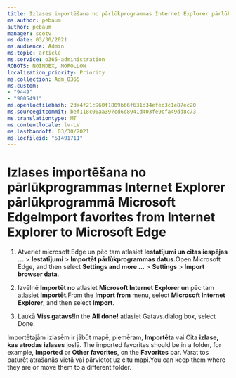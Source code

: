 ```yaml
---
title: Izlases importēšana no pārlūkprogrammas Internet Explorer pārlūkprogrammā Microsoft Edge
ms.author: pebaum
author: pebaum
manager: scotv
ms.date: 03/30/2021
ms.audience: Admin
ms.topic: article
ms.service: o365-administration
ROBOTS: NOINDEX, NOFOLLOW
localization_priority: Priority
ms.collection: Adm_O365
ms.custom:
- "9449"
- "9005491"
ms.openlocfilehash: 23a4f21c960f1809b66f631d34efec3c1e87ec20
ms.sourcegitcommit: bef118c00aa397cd6d8941d403fe9cfa49dd8c73
ms.translationtype: MT
ms.contentlocale: lv-LV
ms.lasthandoff: 03/30/2021
ms.locfileid: "51491711"
---
```

# <a name="import-favorites-from-internet-explorer-to-microsoft-edge"></a><span data-ttu-id="fbb83-102">Izlases importēšana no pārlūkprogrammas Internet Explorer pārlūkprogrammā Microsoft Edge</span><span class="sxs-lookup"><span data-stu-id="fbb83-102">Import favorites from Internet Explorer to Microsoft Edge</span></span>

1. <span data-ttu-id="fbb83-103">Atveriet microsoft Edge un pēc tam atlasiet **Iestatījumi un citas iespējas ...**  >  **Iestatījumi**  >  **Importēt pārlūkprogrammas datus.**</span><span class="sxs-lookup"><span data-stu-id="fbb83-103">Open Microsoft Edge, and then select **Settings and more ...** > **Settings** > **Import browser data**.</span></span>

1. <span data-ttu-id="fbb83-104">Izvēlnē **Importēt no** atlasiet **Microsoft Internet Explorer un** pēc tam atlasiet **Importēt**.</span><span class="sxs-lookup"><span data-stu-id="fbb83-104">From the **Import from** menu, select **Microsoft Internet Explorer**, and then select **Import**.</span></span>

1. <span data-ttu-id="fbb83-105">Laukā **Viss gatavs!**</span><span class="sxs-lookup"><span data-stu-id="fbb83-105">In the **All done!**</span></span> <span data-ttu-id="fbb83-106">atlasiet Gatavs.</span><span class="sxs-lookup"><span data-stu-id="fbb83-106">dialog box, select Done.</span></span>

<span data-ttu-id="fbb83-107">Importētajām izlasēm ir jābūt mapē, piemēram, **Importēta** vai Cita **izlase, kas atrodas izlases** joslā. </span><span class="sxs-lookup"><span data-stu-id="fbb83-107">The imported favorites should be in a folder, for example, **Imported** or **Other favorites**, on the **Favorites** bar.</span></span> <span data-ttu-id="fbb83-108">Varat tos paturēt atrašanās vietā vai pārvietot uz citu mapi.</span><span class="sxs-lookup"><span data-stu-id="fbb83-108">You can keep them where they are or move them to a different folder.</span></span>